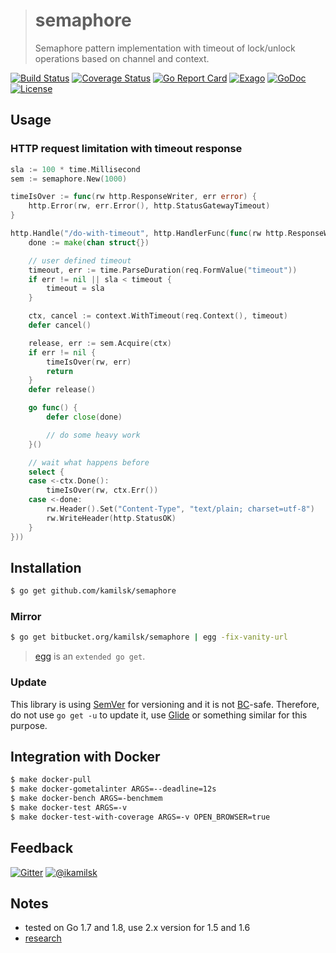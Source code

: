 > # semaphore
>
> Semaphore pattern implementation with timeout of lock/unlock operations based on channel and context.

[![Build Status](https://travis-ci.org/kamilsk/semaphore.svg?branch=master)](https://travis-ci.org/kamilsk/semaphore)
[![Coverage Status](https://coveralls.io/repos/github/kamilsk/semaphore/badge.svg)](https://coveralls.io/github/kamilsk/semaphore)
[![Go Report Card](https://goreportcard.com/badge/github.com/kamilsk/semaphore)](https://goreportcard.com/report/github.com/kamilsk/semaphore)
[![Exago](https://api.exago.io/badge/rank/github.com/kamilsk/semaphore)](https://www.exago.io/project/github.com/kamilsk/semaphore)
[![GoDoc](https://godoc.org/github.com/kamilsk/semaphore?status.svg)](https://godoc.org/github.com/kamilsk/semaphore)
[![License](https://img.shields.io/github/license/mashape/apistatus.svg?maxAge=2592000)](LICENSE)

## Usage

### HTTP request limitation with timeout response

```go
sla := 100 * time.Millisecond
sem := semaphore.New(1000)

timeIsOver := func(rw http.ResponseWriter, err error) {
    http.Error(rw, err.Error(), http.StatusGatewayTimeout)
}

http.Handle("/do-with-timeout", http.HandlerFunc(func(rw http.ResponseWriter, req *http.Request) {
    done := make(chan struct{})

    // user defined timeout
    timeout, err := time.ParseDuration(req.FormValue("timeout"))
    if err != nil || sla < timeout {
        timeout = sla
    }

    ctx, cancel := context.WithTimeout(req.Context(), timeout)
    defer cancel()

    release, err := sem.Acquire(ctx)
    if err != nil {
        timeIsOver(rw, err)
        return
    }
    defer release()

    go func() {
        defer close(done)

        // do some heavy work
    }()

    // wait what happens before
    select {
    case <-ctx.Done():
        timeIsOver(rw, ctx.Err())
    case <-done:
        rw.Header().Set("Content-Type", "text/plain; charset=utf-8")
        rw.WriteHeader(http.StatusOK)
    }
}))
```

## Installation

```bash
$ go get github.com/kamilsk/semaphore
```

### Mirror

```bash
$ go get bitbucket.org/kamilsk/semaphore | egg -fix-vanity-url
```

> [egg](https://github.com/kamilsk/egg) is an `extended go get`.

### Update

This library is using [SemVer](http://semver.org) for versioning and it is not [BC](https://en.wikipedia.org/wiki/Backward_compatibility)-safe.
Therefore, do not use `go get -u` to update it, use [Glide](https://glide.sh) or something similar for this purpose.

## Integration with Docker

```bash
$ make docker-pull
$ make docker-gometalinter ARGS=--deadline=12s
$ make docker-bench ARGS=-benchmem
$ make docker-test ARGS=-v
$ make docker-test-with-coverage ARGS=-v OPEN_BROWSER=true
```

## Feedback

[![Gitter](https://badges.gitter.im/Join%20Chat.svg)](https://gitter.im/kamilsk/semaphore)
[![@ikamilsk](https://img.shields.io/badge/author-%40ikamilsk-blue.svg)](https://twitter.com/ikamilsk)

## Notes

- tested on Go 1.7 and 1.8, use 2.x version for 1.5 and 1.6
- [research](RESEARCH.md)
